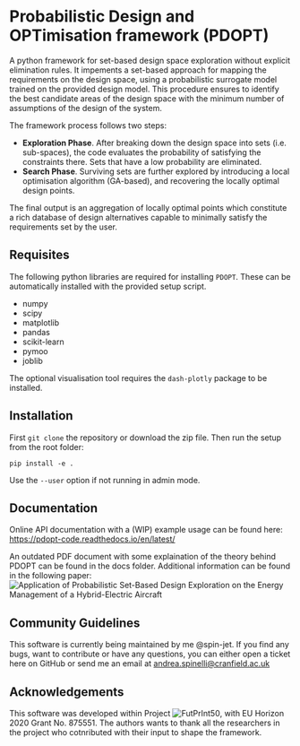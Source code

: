 # Probabilistic Design and OPTimisation framework (PDOPT)

A python framework for set-based design space exploration without explicit elimination rules. 
It impements a set-based approach for mapping the requirements on the design space, using a probabilistic surrogate model trained on the provided design model. 
This procedure ensures to identify the best candidate areas of the design space with the minimum number of assumptions of the design of the system.

The framework process follows two steps: 

- **Exploration Phase**. After breaking down the design space into sets (i.e. sub-spaces), the code evaluates the probability of satisfying the constraints there. Sets that have a low probability are eliminated.
- **Search Phase**. Surviving sets are further explored by introducing a local optimisation algorithm (GA-based), and recovering the locally optimal design points.

The final output is an aggregation of locally optimal points which constitute a rich database of design alternatives capable to minimally satisfy the requirements set by the user.

## Requisites

The following python libraries are required for installing `PDOPT`. 
These can be automatically installed with the provided setup script.

- numpy
- scipy
- matplotlib
- pandas
- scikit-learn
- pymoo
- joblib

The optional visualisation tool requires the `dash-plotly` package to be installed.

## Installation

First `git clone` the repository or download the zip file.
Then run the setup from the root folder:

```
pip install -e .
```

Use the `--user` option if not running in admin mode.

## Documentation

Online API documentation with a (WIP) example usage can be found here: https://pdopt-code.readthedocs.io/en/latest/

An outdated PDF document with some explaination of the theory behind PDOPT can be found in the docs folder.
Additional information can be found in the following paper: ![Application of Probabilistic Set-Based Design Exploration on the Energy Management of a Hybrid-Electric Aircraft
](https://www.mdpi.com/2226-4310/9/3/147)

## Community Guidelines

This software is currently being maintained by me @spin-jet. If you find any bugs, want to contribute or have any questions, you can either open a ticket here on GitHub or send me an email at andrea.spinelli@cranfield.ac.uk 


## Acknowledgements

This software was developed within Project ![FutPrInt50](https://futprint50.eu/), with EU Horizon 2020 Grant No. 875551.
The authors wants to thank all the researchers in the project who cotnributed with their input to shape the framework.
